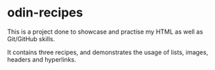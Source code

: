# odin-recipes

This is a project done to showcase and practise my HTML as well as Git/GitHub skills.

It contains three recipes, and demonstrates the usage of lists, images, headers and hyperlinks.